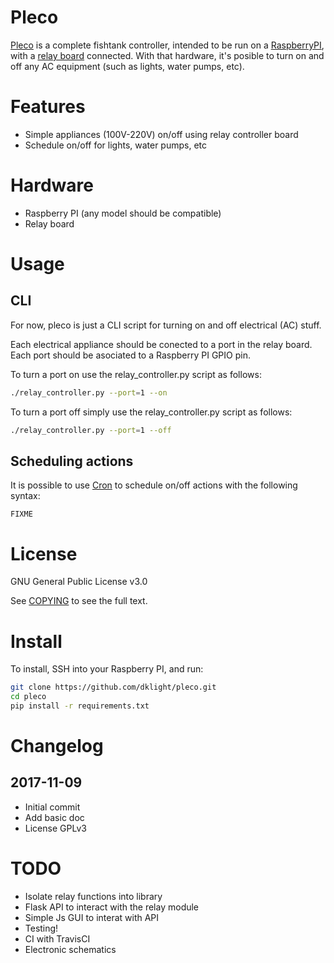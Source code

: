 # Pleco

[Pleco](https://github.com/dklight/pleco) is a complete fishtank controller,
intended to be run on a [RaspberryPI](https://www.raspberrypi.org/), with a
[relay board](https://en.wikipedia.org/wiki/Relay) connected. With that
hardware, it's posible to turn on and off any AC equipment (such as lights,
water pumps, etc).


# Features
 * Simple appliances (100V-220V) on/off using relay controller board
 * Schedule on/off for lights, water pumps, etc


# Hardware
 * Raspberry PI (any model should be compatible)
 * Relay board

# Usage
## CLI
For now, pleco is just a CLI script for turning on and off electrical (AC) stuff.

Each electrical appliance should be conected to a port in the relay board. Each port should be asociated to a Raspberry PI GPIO pin.

To turn a port on use the relay_controller.py script as follows:

```bash
./relay_controller.py --port=1 --on
```

To turn a port off simply use the relay_controller.py script as follows:

```bash
./relay_controller.py --port=1 --off
```

## Scheduling actions
It is possible to use [Cron](https://es.m.wikipedia.org/wiki/Cron_(Unix)) to schedule on/off actions with the following syntax:

```
FIXME
```


# License
GNU General Public License v3.0

See [COPYING](COPYING) to see the full text.


# Install
To install, SSH into your Raspberry PI, and run:

```bash
git clone https://github.com/dklight/pleco.git
cd pleco
pip install -r requirements.txt
```

# Changelog
## 2017-11-09
 * Initial commit
 * Add basic doc
 * License GPLv3


# TODO
 * Isolate relay functions into library
 * Flask API to interact with the relay module
 * Simple Js GUI to interat with API
 * Testing!
 * CI with TravisCI
 * Electronic schematics
